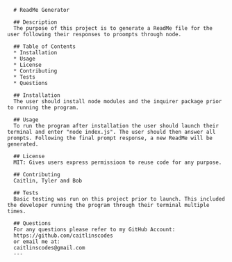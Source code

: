 
      # ReadMe Generator
      
      ## Description
      The purpose of this project is to generate a ReadMe file for the user following their responses to proompts through node.
      
      ## Table of Contents
      * Installation
      * Usage
      * License
      * Contributing
      * Tests
      * Questions
      
      ## Installation
      The user should install node modules and the inquirer package prior to running the program.
      
      ## Usage
      To run the program after installation the user should launch their terminal and enter "node index.js". The user should then answer all prompts. Following the final prompt response, a new ReadMe will be generated.
      
      ## License
      MIT: Gives users express permissioon to reuse code for any purpose.
      
      ## Contributing
      Caitlin, Tyler and Bob
      
      ## Tests
      Basic testing was run on this project prior to launch. This included the developer running the program through their terminal multiple times.
      
      ## Questions
      For any questions please refer to my GitHub Account:
      https://github.com/caitlinscodes
      or email me at:
      caitlinscodes@gmail.com
      ---
        